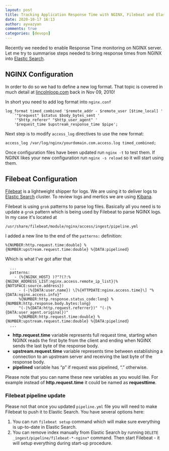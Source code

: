 ```yaml
---
layout: post
title: Tracking Application Response Time with NGINX, Filebeat and Elastic Search
date: 2020-10-17 16:13
author: ayvazyan
comments: true
categories: [devops]
---
```


Recently we needed to enable Response Time monitoring on NGINX server. Let me try to summarise steps needed to bring response times from NGINX into [Elastic Search](https://www.elastic.co/).

## NGINX Configuration
In order to do so we had to define a new log format. That topic is covered in much detail at [lincolnloop.com](https://lincolnloop.com/blog/tracking-application-response-time-nginx/) back in Nov 09, 2010!

In short you need to add log format into `nginx.conf`
```
log_format timed_combined '$remote_addr - $remote_user [$time_local] '
    '"$request" $status $body_bytes_sent '
    '"$http_referer" "$http_user_agent" '
    '$request_time $upstream_response_time $pipe';
```

Next step is to modify `access_log` directives to use the new format:
```
access_log /var/log/nginx/yourdomain.com.access.log timed_combined;
```

Once configuration files have been updated run `nginx -t` to test them.
If NGINX likes your new configuration run `nginx -s reload` so it will start using them.

## Filebeat Configuration
[Filebeat](https://www.elastic.co/beats/filebeat) is a lightweight shipper for logs. We are using it to deliver logs to [Elastic Search](https://www.elastic.co/) cluster. To review logs and mertics we are using [Kibana](https://www.elastic.co/kibana).

Filebeat is using `grok` patterns to parse log files. Basically all you need is to update a `grok` pattern which is being used by Filebeat to parse NGINX logs.
In my case it's located at 
```
/usr/share/filebeat/module/nginx/access/ingest/pipeline.yml
```
I added a new line to the end of the `patterns:` definition:
```
%{NUMBER:http.request.time:double} %{NUMBER:upstream.request.time:double} %{DATA:pipelined}
```
Which is what I've got after that
```
  ...  
  patterns:
    - (%{NGINX_HOST} )?"?(?:%{NGINX_ADDRESS_LIST:nginx.access.remote_ip_list}|%{NOTSPACE:source.address})
      - (-|%{DATA:user.name}) \[%{HTTPDATE:nginx.access.time}\] "%{DATA:nginx.access.info}"
      %{NUMBER:http.response.status_code:long} %{NUMBER:http.response.body.bytes:long}
      "(-|%{DATA:http.request.referrer})" "(-|%{DATA:user_agent.original})"
      %{NUMBER:http.request.time:double} %{NUMBER:upstream.request.time:double} %{DATA:pipelined}
  ...
```

- **http.request.time** variable represents full request time, starting when NGINX reads the first byte from the client and ending when NGINX sends the last byte of the response body.
- **upstream.request.time** variable represents time between establishing a connection to an upstream server and receiving the last byte of the response body.
- **pipelined** variable has “p” if request was pipelined, “.” otherwise.

Please note that you can name these new variables as you would like. For example instead of **http.request.time** it could be named as **requesttime**.

### Filebeat pipeline update
Please not that once you updated `pipeline.yml` file you will need to make Filebeat to push it to Elastic Search. You have several options here:

1. You can run `filebeat setup` command which will make sure everything is up-to-date in Elastic Search.
2. You can remove index manually from Elastic Search  by running `DELETE _ingest/pipeline/filebeat-*-nginx*` command. Then start Filebeat - it will setup everything during start-up procedure.
